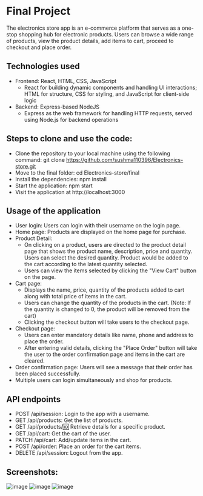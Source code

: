 # Final Project

The electronics store app is an e-commerce platform that serves as a one-stop shopping hub for electronic products. Users can browse a wide range of products, view the product details, add items to cart, proceed to checkout and place order.

## Technologies used
* Frontend: React, HTML, CSS, JavaScript
    - React for building dynamic components and handling UI interactions; HTML for structure, CSS for styling, and JavaScript for client-side logic
* Backend: Express-based NodeJS
    - Express as the web framework for handling HTTP requests, served using Node.js for backend operations
  
## Steps to clone and use the code:
* Clone the repository to your local machine using the following command: git clone https://github.com/sushma110396/Electronics-store.git
* Move to the final folder: cd Electronics-store/final
* Install the dependencies: npm install
* Start the application: npm start
* Visit the application at http://localhost:3000

## Usage of the application
* User login: Users can login with their username on the login page.
* Home page: Products are displayed on the home page for purchase. 
* Product Detail: 
  - On clicking on a product, users are directed to the product detail page that shows the product name, description, price and quantity. Users can select the desired quantity. Product would be added to the cart according to the latest quantity selected. 
  - Users can view the items selected by clicking the "View Cart" button on the page.
* Cart page: 
  - Displays the name, price, quantity of the products added to cart along with total price of items in the cart.
  - Users can change the quantity of the products in the cart. (Note: If the quantity is changed to 0, the product will be removed from the cart)
  - Clicking the checkout button will take users to the checkout page.
* Checkout page:
    - Users can enter mandatory details like name, phone and address to place the order.
    - After entering valid details, clicking the "Place Order" button will take the user to the order confirmation page and items in the cart are cleared.
* Order confirmation page: Users will see a message that their order has been placed successfully.
* Multiple users can login simultaneously and shop for products.
  
## API endpoints
* POST /api/session: Login to the app with a username.
* GET /api/products: Get the list of products.
* GET /api/products/:id: Retrieve details for a specific product.
* GET /api/cart: Get the cart of the user.
* PATCH /api/cart: Add/update items in the cart.
* POST /api/order: Place an order for the cart items.
* DELETE /api/session: Logout from the app.

## Screenshots:
![image](https://github.com/user-attachments/assets/f20f5ffc-c726-42c7-847c-ffb2773ad0f1)
![image](https://github.com/user-attachments/assets/450a8f34-edf4-405c-a65f-adb22be63cad)
![image](https://github.com/user-attachments/assets/d696cc2c-d9de-4d32-8406-f2e48969f8b5)

